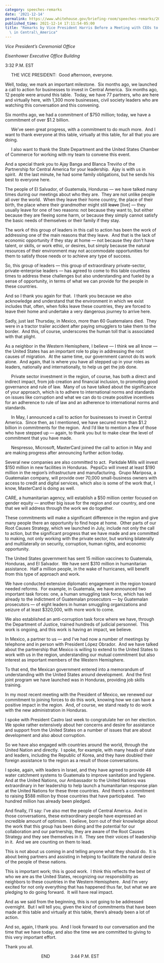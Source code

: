```yaml
---
category: speeches-remarks
date: '2021-12-14'
permalink: https://www.whitehouse.gov/briefing-room/speeches-remarks/2021/12/14/remarks-by-vice-president-harris-before-a-meeting-with-ceos-to-discuss-investment-in-central-america/
published_time: 2021-12-14 17:11:54-05:00
title: "Remarks by Vice President Harris Before a Meeting with CEOs to Discuss Investment\
  \ in Central\_America"
---
```

 
*Vice President’s Ceremonial Office*

*Eisenhower Executive Office Building*

3:32 P.M. EST

     THE VICE PRESIDENT:  Good afternoon, everyone. 

Well, today, we mark an important milestone.  Six months ago, we
launched a call to action for businesses to invest in Central America. 
Six months ago, 12 people were around this table.  Today, we have 77
partners, who are here and virtually here, with 1,300 more businesses,
civil society leaders who are watching this conversation and this
convening. 

Six months ago, we had a commitment of $750 million; today, we have a
commitment of over $1.2 billion. 

     We’ve seen great progress, with a commitment to do much more.  And
I want to thank everyone at this table, virtually at this table, for all
that you are doing.

     I also want to thank the State Department and the United States
Chamber of Commerce for working with my team to convene this event. 

And a special thank you to Ajay Banga and Blanca Treviño of the
Partnership for Central America for your leadership.  Ajay is with us in
spirit.  At the last minute, he had some family obligations, but he
sends his best to everyone here.

The people of El Salvador, of Guatemala, Honduras — we have talked many
times during our meetings about who they are.  They are not unlike
people all over the world.  When they leave their home country, the
place of their birth, the place where their grandmother might still
<s>leave</s> \[live\] — they usually leave for one of two reasons: not
because they want to, but either because they are fleeing some harm, or
because they simply cannot satisfy the basic needs of themselves or
their family if they stay.

The work of this group of leaders in this call to action has been the
work of addressing one of the main reasons that they leave.  And that is
the lack of economic opportunity if they stay at home — not because they
don’t have talent, or skills, or work ethic, or desires, but simply
because the natural resources of their environment may not accommodate
opportunities for them to satisfy those needs or to achieve any type of
success.

So, this group of leaders — this group of extraordinary private-sector,
private-enterprise leaders — has agreed to come to this table countless
times to address these challenges but also understanding and fueled by a
sense of opportunity, in terms of what we can provide for the people in
these countries.

And so I thank you again for that.  I thank you because we also
acknowledge and understand that the environment in which we exist
includes that, often, when folks leave these countries, they are forced
to leave their home and undertake a very dangerous journey to arrive
here.

Sadly, just last Thursday, in Mexico, more than 60 Guatemalans died. 
They were in a tractor trailer accident after paying smugglers to take
them to the border.  And this, of course, underscores the human toll
that is associated with that plight.

As a neighbor in the Western Hemisphere, I believe — I think we all know
— the United States has an important role to play in addressing the root
causes of migration.  At the same time, our government cannot do its
work alone.  And again, that is where you have all stepped up in your
roles as leaders, nationally and internationally, to help us get the job
done.

     Private sector investment in the region, of course, has both a
direct and indirect impact, from job creation and financial inclusion,
to promoting good governance and rule of law.  Many of us have talked
about the significance of your approach, which is to adhere to
international norms and standards on issues like corruption and what we
can do to create positive incentives for an adherence to rule of law and
an adherence to international norms and standards.

     In May, I announced a call to action for businesses to invest in
Central America.  Since then, as I mentioned, we have secured more than
$1.2 billion in commitments for the region.  And I’d like to mention a
few of those who have stepped up — again, to thank you but to make clear
the level of commitment that you have made.

     Nespresso, Microsoft, MasterCard joined the call to action in May
and are making progress after announcing further action today. 

Several new companies are also committed to act.  Parkdale Mills will
invest $150 million in new facilities in Honduras.  PepsiCo will invest
at least $190 million in the region’s infrastructure and manufacturing. 
Grupo Mariposa, a Guatemalan company, will provide over 70,000
small-business owners with access to credit and digital services, which
also is some of the work that, I know, MasterCard is doing as well. 

CARE, a humanitarian agency, will establish a $50 million center focused
on gender equity — another big issue for the region and our country, and
one that we will address through the work we do together.

These commitments will make a significant difference in the region and
give many people there an opportunity to find hope at home.  Other parts
of our Root Causes Strategy, which we launched in July, include not only
the call to action, but the significant progress that we have made and
are committed to making, not only working with the private sector, but
working bilaterally and multilaterally on security, corruption, human
rights, and economic opportunity.

The United States government has sent 15 million vaccines to Guatemala,
Honduras, and El Salvador.  We have sent $310 million in humanitarian
assistance.  Half a million people, in the wake of hurricanes, will
benefit from this type of approach and work. 

We have conducted extensive diplomatic engagement in the region toward
needed reforms.  For example, in Guatemala, we have announced two
important task forces: one, a human smuggling task force, which has led
already to the indictment of Guatemalan prosecutors — by Guatemalan
prosecutors — of eight leaders in human smuggling organizations and
seizure of at least $320,000, with more work to come.

We also established an anti-corruption task force where we have, through
the Department of Justice, trained hundreds of judicial personnel.  This
work is ongoing, and this work is having an impact, we believe.

In Mexico, a partner to us — and I’ve had now a number of meetings by
telephone and in person with President López Obrador.  And we have
talked about the partnership that Mexico is willing to extend to the
United States to work with us in the region, understanding our mutual
commitment but also interest as important members of the Western
Hemisphere. 

To that end, the Mexican government entered into a memorandum of
understanding with the United States around development.  And the first
joint program we have launched was in Honduras, providing job skills
training. 

In my most recent meeting with the President of Mexico, we renewed our
commitment to joining forces to do this work, knowing how we can have a
positive impact in the region.  And, of course, we stand ready to do
work with the new administration in Honduras. 

I spoke with President Castro last week to congratulate her on her
election.  We spoke rather extensively about her concerns and desire for
assistance and support from the United States on a number of issues that
are about development and also about corruption. 

So we have also engaged with countries around the world, through the
United Nation and directly.  I spoke, for example, with many heads of
state and leaders, including the Republic of Korea, and they have
doubled their foreign assistance to the region as a result of those
conversations.

I spoke, again, with leaders in Israel, and they have agreed to provide
48 water catchment systems to Guatemala to improve sanitation and
hygiene.  And at the United Nations, our Ambassador to the United
Nations was extraordinary in her leadership to help launch a
humanitarian response plan at the United Nations for these three
countries.  And there’s a commitment to raising $588 million by those
countries that have participated.  Two hundred million has already been
pledged.

And finally, I’ll say: I’ve also met the people of Central America.  And
in those conversations, these extraordinary people have expressed an
incredible amount of optimism.  I believe, born out of their knowledge
about the work that this group has been doing and the potential for our
collaboration and our partnership, they are aware of the Root Causes
Strategy and they see themselves in it.  They see their voices of
leadership in it.  And we are counting on them to lead. 

This is not about us coming in and telling anyone what they should do. 
It is about being partners and assisting in helping to facilitate the
natural desire of the people of these nations.

This is important work; this is good work.  I think this reflects the
best of who we are as the United States, recognizing our responsibility
as neighbors to these countries in the Western Hemisphere.  And I’m very
excited for not only everything that has happened thus far, but what we
are pledging to do going forward.  It will have real impact.

And as we said from the beginning, this is not going to be addressed
overnight.  But I will tell you, given the kind of commitments that have
been made at this table and virtually at this table, there’s already
been a lot of action.

And so, again, I thank you.  And I look forward to our conversation and
the time that we have today, and also the time we are committed to
giving to this very important effort. 

Thank you all.

                              END                 3:44 P.M. EST
